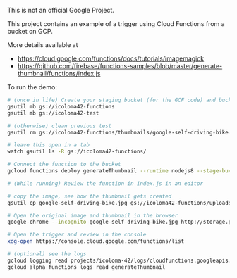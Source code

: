 This is not an official Google Project.

This project contains an example of a trigger using Cloud Functions from a bucket on GCP.

More details available at 
* https://cloud.google.com/functions/docs/tutorials/imagemagick
* https://github.com/firebase/functions-samples/blob/master/generate-thumbnail/functions/index.js

To run the demo:

```bash
# (once in life) Create your staging bucket (for the GCF code) and bucket for images
gsutil mb gs://icoloma42-functions
gsutil mb gs://icoloma42-test

# (otherwise) clean previous test
gsutil rm gs://icoloma42-functions/thumbnails/google-self-driving-bike.jpg

# leave this open in a tab
watch gsutil ls -R gs://icoloma42-functions/

# Connect the function to the bucket
gcloud functions deploy generateThumbnail --runtime nodejs8 --stage-bucket icoloma42-test --trigger-bucket icoloma42-functions 

# (While running) Review the function in index.js in an editor

# copy the image, see how the thumbnail gets created
gsutil cp google-self-driving-bike.jpg gs://icoloma42-functions/uploads/

# Open the original image and thumbnail in the browser
google-chrome --incognito google-self-driving-bike.jpg http://storage.googleapis.com/icoloma42-functions/thumbnails/google-self-driving-bike.jpg

# Open the trigger and review in the console
xdg-open https://console.cloud.google.com/functions/list

# (optional) see the logs
gcloud logging read projects/icoloma-42/logs/cloudfunctions.googleapis.com%2Fcloud-functions
gcloud alpha functions logs read generateThumbnail
```
